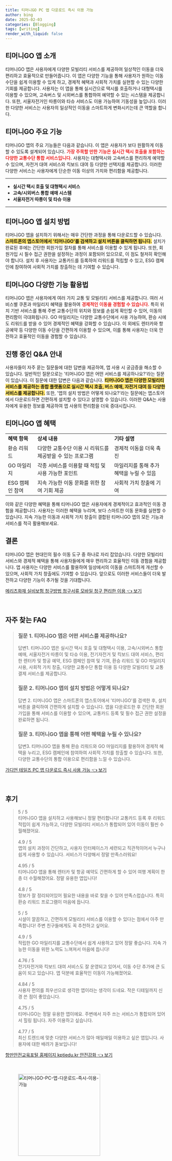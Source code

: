 ```yaml
---
title: 티머니GO PC 앱 다운로드 즉시 이용 가능
author: bing
date: 2025-02-03
categories: [Blogging]
tags: [writing]
render_with_liquid: false
---
```



<h2 id='티머니GO_앱_소개'>티머니GO 앱 소개</h2>

<p>티머니GO 앱은 사용자에게 다양한 모빌리티 서비스를 제공하여 일상적인 이동을 더욱 편리하고 효율적으로 만들어줍니다. 이 앱은 다양한 기능을 통해 사용자가 원하는 이동 수단을 쉽게 이용할 수 있게 하고, 경제적 혜택과 사회적 가치를 실현할 수 있는 다양한 기회를 제공합니다. 사용자는 이 앱을 통해 실시간으로 택시를 호출하거나 대형택시를 이용할 수 있으며, 고속버스 및 시외버스를 통합하여 예약할 수 있는 시스템을 제공합니다. 또한, 서울자전거인 따릉이와 타슈 서비스도 이용 가능하여 기동성을 높입니다. 이러한 다양한 서비스는 사용자의 일상적인 이동을 스마트하게 변화시키는데 큰 역할을 합니다.</p>

<h2 id='티머니GO_주요_기능'>티머니GO 주요 기능</h2>

<p>티머니GO 앱의 주요 기능들은 다음과 같습니다. 이 앱은 사용자가 보다 원활하게 이동할 수 있도록 설계되어 있습니다. <b><span style="color: #ee2323;">가장 주목할 만한 기능은 실시간 택시 호출을 포함하는 다양한 교통수단 통합 서비스입니다.</span></b> 사용자는 대형택시와 고속버스를 편리하게 예약할 수 있으며, 자전거 대여 서비스와 킥보드 대여 등 다양한 선택지를 제공합니다. 이러한 다양한 서비스는 사용자에게 단순한 이동 이상의 가치와 편리함을 제공합니다.</p>

<hr />

<ul>
    <li><b>실시간 택시 호출 및 대형택시 서비스</b></li>
    <li><b>고속/시외버스 통합 예매 시스템</b></li>
    <li><b>서울자전거 따릉이 및 타슈 이용</b></li>
</ul>

<hr />

<h2 id='티머니GO_앱_설치_방법'>티머니GO 앱 설치 방법</h2>

<p>티머니GO 앱을 설치하기 위해서는 매우 간단한 과정을 통해 다운로드할 수 있습니다. <b><span style="background-color: #ffe066;">스마트폰의 앱스토어에서 '티머니GO'를 검색하고 설치 버튼을 클릭하면 됩니다.</span></b> 설치가 완료된 후에는 간단한 회원가입 절차를 통해 서비스를 이용할 수 있게 됩니다. 또한, 회원가입 시 필수 접근 권한을 설정하는 과정이 포함되어 있으므로, 이 점도 철저히 확인해야 합니다. 설치 후 사용자는 교통카드를 등록하여 리워드를 적립할 수 있고, ESG 캠페인에 참여하여 사회적 가치를 창출하는 데 기여할 수 있습니다.</p>

<h2 id='티머니GO_다양한_기능_활용법'>티머니GO 다양한 기능 활용법</h2>

<p>티머니GO 앱은 사용자에게 여러 가지 교통 및 모빌리티 서비스를 제공합니다. 여러 서비스별 쿠폰과 마일리지 혜택을 활용하여 <b><span style="color: #ee2323;">경제적인 이동을 경험할 수 있습니다.</span></b> 특히 위치 기반 서비스를 통해 주변 교통수단의 위치와 정보를 손쉽게 확인할 수 있어, 이동의 편리함이 극대화됩니다. GO 마일리지는 다양한 교통수단에서 사용 가능하여, 환승 시에도 리워드를 받을 수 있어 경제적인 혜택을 강화할 수 있습니다. 이 외에도 렌터카와 항공예약 등 다양한 이동 수단을 간편하게 이용할 수 있으며, 이를 통해 사용자는 더욱 안전하고 효율적인 이동을 경험할 수 있습니다.</p>

<h2 id='진행중인_QA_안내'>진행 중인 Q&A 안내</h2>

<p>사용자들이 자주 묻는 질문들에 대한 답변을 제공하여, 앱 사용 시 궁금증을 해소할 수 있습니다. 일반적인 질문으로는 '티머니GO 앱은 어떤 서비스를 제공하나요?'라는 질문이 있습니다. 이 질문에 대한 답변은 다음과 같습니다. <b><span style="background-color: #ffe066;">티머니GO 앱은 다양한 모빌리티 서비스를 제공하는 종합 플랫폼으로 실시간 택시 호출, 버스 예매, 자전거 대여 등 다양한 서비스를 제공합니다.</span></b> 또한, '앱의 설치 방법은 어떻게 되나요?'라는 질문에는 앱스토어에서 다운로드하면 간편하게 설치할 수 있다고 설명할 수 있습니다. 이러한 Q&A는 사용자에게 유용한 정보를 제공하여 앱 사용의 편리함을 더욱 증대시킵니다.</p>

<h2 id='티머니GO_앱_혜택'>티머니GO 앱 혜택</h2>

<table>
    <tr>
        <td><b>혜택 항목</b></td>
        <td><b>상세 내용</b></td>
        <td><b>기타 설명</b></td>
    </tr>
    <tr>
        <td>환승 리워드</td>
        <td>다양한 교통수단 이용 시 리워드를 제공받을 수 있는 프로그램</td>
        <td>경제적 이동을 더욱 촉진</td>
    </tr>
    <tr>
        <td>GO 마일리지</td>
        <td>각종 서비스를 이용할 때 적립 및 사용 가능한 포인트</td>
        <td>마일리지를 통해 추가 혜택을 누릴 수 있음</td>
    </tr>
    <tr>
        <td>ESG 캠페인 참여</td>
        <td>지속 가능한 이동 문화를 위한 참여 기회 제공</td>
        <td>사회적 가치 창출에 기여</td>
    </tr>
</table>

<p>이와 같은 다양한 혜택을 통해 티머니GO 앱은 사용자에게 경제적이고 효과적인 이동 경험을 제공합니다. 사용자는 이러한 혜택을 누리며, 보다 스마트한 이동 문화를 실현할 수 있습니다. 지속 가능한 이동과 사회적 가치 창출이 결합된 티머니GO 앱의 모든 기능과 서비스를 적극 활용해보세요.</p>

<h2 id='결론'>결론</h2>

<p>티머니GO 앱은 현대인의 필수 이동 도구 중 하나로 자리 잡았습니다. 다양한 모빌리티 서비스와 경제적 혜택을 통해 사용자들에게 매우 편리하고 효율적인 이동 경험을 제공합니다. 앱 사용자는 다양한 서비스를 활용하여 일상에서의 이동을 스마트하게 개선할 수 있으며, 사회적 가치 창출에도 기여할 수 있습니다. 앞으로도 이러한 서비스들이 더욱 발전하고 다양한 기능이 추가될 것을 기대합니다.</p>


<p><a class="click-button" title="메리츠화재 실비보험 청구방법 청구서류 모바일 청구 편리한 이용" href="https://purplelist.github.io/posts/%EB%A9%94%EB%A6%AC%EC%B8%A0%ED%99%94%EC%9E%AC-%EC%8B%A4%EB%B9%84%EB%B3%B4%ED%97%98-%EC%B2%AD%EA%B5%AC%EB%B0%A9%EB%B2%95-%EC%B2%AD%EA%B5%AC%EC%84%9C%EB%A5%98-%EB%AA%A8%EB%B0%94%EC%9D%BC-%EC%B2%AD%EA%B5%AC-%ED%8E%B8%EB%A6%AC%ED%95%9C-%EC%9D%B4%EC%9A%A9/" rel="dofollow">메리츠화재 실비보험 청구방법 청구서류 모바일 청구 편리한 이용 👈 보기</a></p><br>
<h2 id='자주_찾는_FAQ'>자주 찾는 FAQ</h2>
<div itemscope="" itemtype="https://schema.org/FAQPage"> 
<blockquote> 
<div itemscope="" itemprop="mainEntity" itemtype="https://schema.org/Question"> 
<h3 itemprop="name">질문 1. 티머니GO 앱은 어떤 서비스를 제공하나요?</h3> 
<div itemscope="" itemprop="acceptedAnswer" itemtype="https://schema.org/Answer"> 
<span itemprop="text"> 
<p>답변1. 티머니GO 앱은 실시간 택시 호출 및 대형택시 이용, 고속/시외버스 통합 예매, 서울자전거 따릉이 및 타슈 이용, 전기자전거 및 킥보드 대여 서비스, 편리한 렌터카 및 항공 예약, ESG 캠페인 참여 및 기여, 환승 리워드 및 GO 마일리지 사용, 사회적 가치 창출, 다양한 교통수단 통합 이용 등 다양한 모빌리티 및 교통 결제 서비스를 제공합니다.</p> 
</span> 
</div> 
</div> 

<div itemscope="" itemprop="mainEntity" itemtype="https://schema.org/Question"> 
<h3 itemprop="name">질문 2. 티머니GO 앱의 설치 방법은 어떻게 되나요?</h3> 
<div itemscope="" itemprop="acceptedAnswer" itemtype="https://schema.org/Answer"> 
<span itemprop="text"> 
<p>답변 2. 티머니GO 앱은 스마트폰의 앱스토어에서 '티머니GO'를 검색한 후, 설치 버튼을 클릭하여 간편하게 설치할 수 있습니다. 앱을 다운로드한 후 간단한 회원가입을 통해 서비스를 이용할 수 있으며, 교통카드 등록 및 필수 접근 권한 설정을 완료하면 됩니다.</p> 
</span> 
</div> 
</div> 

<div itemscope="" itemprop="mainEntity" itemtype="https://schema.org/Question"> 
<h3 itemprop="name">질문 3. 티머니GO 앱을 통해 어떤 혜택을 누릴 수 있나요?</h3> 
<div itemscope="" itemprop="acceptedAnswer" itemtype="https://schema.org/Answer"> 
<span itemprop="text"> 
<p>답변3. 티머니GO 앱을 통해 환승 리워드와 GO 마일리지를 활용하여 경제적 혜택을 누리고, ESG 캠페인에 참여하여 사회적 가치를 창출할 수 있습니다. 또한, 다양한 교통수단의 통합 이용으로 편리함을 느낄 수 있습니다.</p> 
</span> 
</div> 
</div> 
</blockquote> 
</div>
<p><a class="click-button" title="가디언 테일즈 PC 앱 다운로드 즉시 사용 가능" href="https://purplelist.github.io/posts/%EA%B0%80%EB%94%94%EC%96%B8-%ED%85%8C%EC%9D%BC%EC%A6%88-PC-%EC%95%B1-%EB%8B%A4%EC%9A%B4%EB%A1%9C%EB%93%9C-%EC%A6%89%EC%8B%9C-%EC%82%AC%EC%9A%A9-%EA%B0%80%EB%8A%A5/" rel="dofollow">가디언 테일즈 PC 앱 다운로드 즉시 사용 가능 👈 보기</a></p><br>
<h2 id='후기'>후기</h2>
<div itemscope itemtype="https://schema.org/Product">
  <blockquote>
  <div itemprop="review" itemscope itemtype="https://schema.org/Review">
      <div itemprop="reviewRating" itemscope itemtype="https://schema.org/Rating"> <span itemprop="ratingValue">5</span> / <span itemprop="bestRating">5</span> </div>
      <span itemprop="reviewBody">티머니GO 앱을 설치하고 사용해보니 정말 편리합니다! 교통카드 등록 후 리워드 적립이 쉽게 가능하고, 다양한 모빌리티 서비스가 통합되어 있어 이동이 훨씬 수월해졌어요.</span>
  </div>
  <br>
  <div itemprop="review" itemscope itemtype="https://schema.org/Review">
      <div itemprop="reviewRating" itemscope itemtype="https://schema.org/Rating"> <span itemprop="ratingValue">4.9</span> / <span itemprop="bestRating">5</span> </div>
      <span itemprop="reviewBody">앱의 설치 과정이 간단하고, 사용자 인터페이스가 세련되고 직관적이어서 누구나 쉽게 사용할 수 있습니다. 서비스가 다양해서 정말 만족스러워요!</span>
  </div>
  <br>
  <div itemprop="review" itemscope itemtype="https://schema.org/Review">
      <div itemprop="reviewRating" itemscope itemtype="https://schema.org/Rating"> <span itemprop="ratingValue">4.95</span> / <span itemprop="bestRating">5</span> </div>
      <span itemprop="reviewBody">티머니GO 앱을 통해 렌터카 및 항공 예약도 간편하게 할 수 있어 여행 계획이 한층 더 수월해졌어요. 정말 유용한 앱입니다!</span>
  </div>
  <br>
  <div itemprop="review" itemscope itemtype="https://schema.org/Review">
      <div itemprop="reviewRating" itemscope itemtype="https://schema.org/Rating"> <span itemprop="ratingValue">4.8</span> / <span itemprop="bestRating">5</span> </div>
      <span itemprop="reviewBody">정보가 잘 정리되어있어 필요한 내용을 바로 찾을 수 있어 만족스럽습니다. 특히 환승 리워드 프로그램이 마음에 듭니다.</span>
  </div>
  <br>
  <div itemprop="review" itemscope itemtype="https://schema.org/Review">
      <div itemprop="reviewRating" itemscope itemtype="https://schema.org/Rating"> <span itemprop="ratingValue">5</span> / <span itemprop="bestRating">5</span> </div>
      <span itemprop="reviewBody">시설이 깔끔하고, 간편하게 모빌리티 서비스를 이용할 수 있다는 점에서 아주 만족합니다! 주변 친구들에게도 꼭 추천하고 싶어요.</span>
  </div>
  <br>
  <div itemprop="review" itemscope itemtype="https://schema.org/Review">
      <div itemprop="reviewRating" itemscope itemtype="https://schema.org/Rating"> <span itemprop="ratingValue">4.9</span> / <span itemprop="bestRating">5</span> </div>
      <span itemprop="reviewBody">적립한 GO 마일리지를 교통수단에서 쉽게 사용하고 있어 정말 좋습니다. 지속 가능한 이동을 위한 노력도 느껴져서 마음에 듭니다!</span>
  </div>
  <br>
  <div itemprop="review" itemscope itemtype="https://schema.org/Review">
      <div itemprop="reviewRating" itemscope itemtype="https://schema.org/Rating"> <span itemprop="ratingValue">4.76</span> / <span itemprop="bestRating">5</span> </div>
      <span itemprop="reviewBody">전기자전거와 킥보드 대여 서비스도 잘 운영되고 있어서, 이동 수단 추가에 큰 도움이 되고 있습니다. 앱 덕분에 효율적인 이동이 가능해졌어요.</span>
  </div>
  <br>
  <div itemprop="review" itemscope itemtype="https://schema.org/Review">
      <div itemprop="reviewRating" itemscope itemtype="https://schema.org/Rating"> <span itemprop="ratingValue">4.84</span> / <span itemprop="bestRating">5</span> </div>
      <span itemprop="reviewBody">사용자 편의를 최우선으로 생각한 앱이라는 생각이 드네요. 작은 디테일까지 신경 쓴 점이 좋았습니다.</span>
  </div>
  <br>
  <div itemprop="review" itemscope itemtype="https://schema.org/Review">
      <div itemprop="reviewRating" itemscope itemtype="https://schema.org/Rating"> <span itemprop="ratingValue">4.75</span> / <span itemprop="bestRating">5</span> </div>
      <span itemprop="reviewBody">티머니GO는 정말 유용한 앱이에요. 주변에서 자주 쓰는 서비스가 통합되어 있어서 힐링 됩니다. 자주 이용하고 싶습니다.</span>
  </div>
  <br>
  <div itemprop="review" itemscope itemtype="https://schema.org/Review">
      <div itemprop="reviewRating" itemscope itemtype="https://schema.org/Rating"> <span itemprop="ratingValue">4.77</span> / <span itemprop="bestRating">5</span> </div>
      <span itemprop="reviewBody">최신 트렌드에 맞춘 다양한 서비스가 많아 매일매일 이용하고 싶은 앱입니다. 사용자에 대한 배려가 돋보입니다!</span>
  </div>
  </blockquote>
</div>
<p><a class="click-button" title="항만안전교육포털 홈페이지 kptiedu.kr 안전강화" href="https://purplelist.github.io/posts/%ED%95%AD%EB%A7%8C%EC%95%88%EC%A0%84%EA%B5%90%EC%9C%A1%ED%8F%AC%ED%84%B8-%ED%99%88%ED%8E%98%EC%9D%B4%EC%A7%80-kptiedu.kr-%EC%95%88%EC%A0%84%EA%B0%95%ED%99%94/" rel="dofollow">항만안전교육포털 홈페이지 kptiedu.kr 안전강화 👈 보기</a></p><br>
<figure class="image"><img src="https://purplelist.github.io/assets/img/thumbnail/티머니GO-PC-앱-다운로드-즉시-이용-가능.webp" alt="티머니GO-PC-앱-다운로드-즉시-이용-가능" width="256" height="256"></figure>